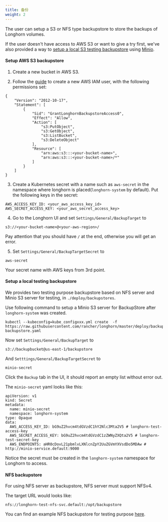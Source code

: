 ```yaml
---
title: 备份
weight: 2
---
```


The user can setup a S3 or NFS type backupstore to store the backups of Longhorn volumes.

If the user doesn't have access to AWS S3 or want to give a try first, we've also provided a way to [setup a local S3 testing backupstore](https://github.com/yasker/longhorn/blob/work/docs/backup.md#setup-a-local-testing-backupstore) using [Minio](https://minio.io/).

#### Setup AWS S3 backupstore
1. Create a new bucket in AWS S3.

2. Follow the [guide](https://docs.aws.amazon.com/IAM/latest/UserGuide/id_users_create.html#id_users_create_console) to create a new AWS IAM user, with the following permissions set:

```
{
    "Version": "2012-10-17",
    "Statement": [
        {
            "Sid": "GrantLonghornBackupstoreAccess0",
            "Effect": "Allow",
            "Action": [
                "s3:PutObject",
                "s3:GetObject",
                "s3:ListBucket",
                "s3:DeleteObject"
            ],
            "Resource": [
                "arn:aws:s3:::<your-bucket-name>",
                "arn:aws:s3:::<your-bucket-name>/*"
            ]
        }
    ]
}
```


3. Create a Kubernetes secret with a name such as `aws-secret` in the namespace where longhorn is placed(`longhorn-system` by default). Put the following keys in the secret:

```
AWS_ACCESS_KEY_ID: <your_aws_access_key_id>
AWS_SECRET_ACCESS_KEY: <your_aws_secret_access_key>
```

4. Go to the Longhorn UI and set `Settings/General/BackupTarget` to
```
s3://<your-bucket-name>@<your-aws-region>/
```
Pay attention that you should have `/` at the end, otherwise you will get an error.

5.  Set `Settings/General/BackupTargetSecret` to
```
aws-secret
```
Your secret name with AWS keys from 3rd point.

#### Setup a local testing backupstore
We provides two testing purpose backupstore based on NFS server and Minio S3 server for testing, in `./deploy/backupstores`.

Use following command to setup a Minio S3 server for BackupStore after `longhorn-system` was created.
```
kubectl --kubeconfig=kube_configxxx.yml create  -f https://raw.githubusercontent.com/rancher/longhorn/master/deploy/backupstores/minio-backupstore.yaml
```

Now set `Settings/General/BackupTarget` to
```
s3://backupbucket@us-east-1/backupstore
```
And `Setttings/General/BackupTargetSecret` to
```
minio-secret
```
Click the `Backup` tab in the UI, it should report an empty list without error out.

The `minio-secret` yaml looks like this:
```
apiVersion: v1
kind: Secret
metadata:
  name: minio-secret
  namespace: longhorn-system
type: Opaque
data:
  AWS_ACCESS_KEY_ID: bG9uZ2hvcm4tdGVzdC1hY2Nlc3Mta2V5 # longhorn-test-access-key
  AWS_SECRET_ACCESS_KEY: bG9uZ2hvcm4tdGVzdC1zZWNyZXQta2V5 # longhorn-test-secret-key
  AWS_ENDPOINTS: aHR0cDovL21pbmlvLXNlcnZpY2UuZGVmYXVsdDo5MDAw # http://minio-service.default:9000
```
Notice the secret must be created in the `longhorn-system` namespace for Longhorn to access.


#### NFS backupstore

For using NFS server as backupstore, NFS server must support NFSv4.

The target URL would looks like:
```
nfs://longhorn-test-nfs-svc.default:/opt/backupstore
```

You can find an example NFS backupstore for testing purpose [here](https://github.com/rancher/longhorn/blob/master/deploy/backupstores/nfs-backupstore.yaml). 
